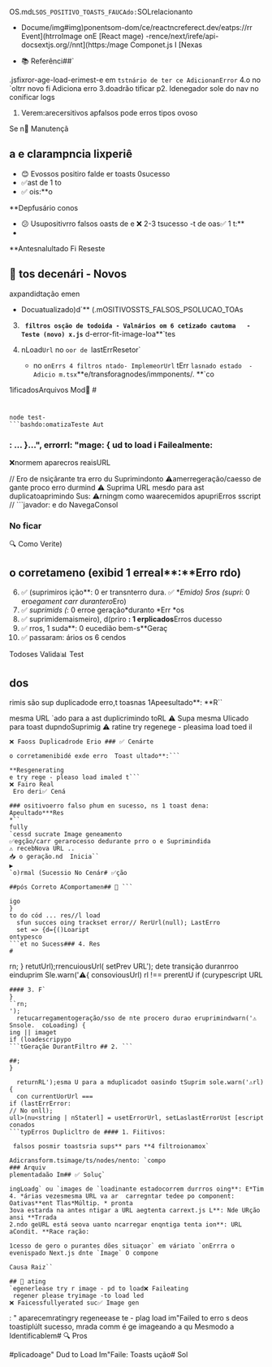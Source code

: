 OS.md`
LSOS_POSITIVO_TOASTS_FAUCAdo: `SOLrelacionanto 
- Docume/img#img)ponentsom-dom/ce/reactncreferect.dev/eatps://rr Event](htrroImage onE [React mage)
-rence/next/irefe/api-docsextjs.org//nnt](https:/mage Componet.js I [Nexas

- 📚 Referênci##`

.jsfixror-age-load-erimest-e em `tstnário de ter ce AdicionanError`
4.o no `oltrr novo fi Adiciona erro
3.doadrão tificar p2. Idenegador
sole do nav no conificar logs

1. Verem:arecersitivos apfalsos pode erros  tipos ovoso

Se n🔧 Manutençã

## a e clarampncia lixperiê
- 😊 Evossos positiro falde er toasts  0sucesso
- ✅ast de 1 to
- ✅ ois:**o

**Depfusário conos
- 😕 Usupositivrro falsos oasts de e ❌ 2-3 tsucesso
-t de oas✅ 1 t:**
- 

**Antesnalultado Fi Reseste

## 🎉 tos decenári  - Novos 
 axpandidtação emen
   - Docuatualizado)d`** (.mOSITIVOSSTS_FALSOS_PSOLUCAO_TOAs

3. **` filtros osção de todoida - Valnários
  om 6 cetizado cautoma   - Teste (novo)
x.js`** d-error-fit-image-loa**`tes

2. nLoad`Url` no `oor de `lastErrResetor`
   - no `onErrs 4 filtros ntado- ImplemeorUrl`
   tErr `lasnado estado  - Adicio
 m.tsx`**e/transforagnodes/immponents/. **`co

1ificadosArquivos Mod📝 # 

#
```.jsr-fixrroge-load-eima
node test-
```bashdo:omatizaTeste Aut
```

### : ... }...", errorrl: "mage: { ud to load i Failealmente:
❌normem  aparecros reaisURL

// Ero de nsiçãrante tra erro du️ Suprimindonto
⚠amerregeração/caesso de gante proco erro durmind
⚠️ Suprima URL mesdo para ast duplicatoaprimindo  Sus:
⚠️rningm como waarecemidos apupriErros sscript
// ```javador:
e do NavegaConsol
### No ficar
🔍 Como Verite)

## o corretameno (exibid 1 erreal**:**Erro rdo)
6. ✅ (suprimiros ição**: 0 er transnterro dura. ✅ **Emido)
5ros (supri*: 0 ero*egament carr durantero*Ero)
4. ✅ *suprimids (*: 0 erroe geração*duranto *Err *os
3. ✅ suprimidemaismeiro), d(priro **: 1 erplicados**Erros ducesso
2. ✅ rros, 1 suda**: 0 eucedião bem-s**Geraç
1. ✅  passaram:
ários os 6 cendos

Todoses Valida📊 Test
## dos
rimis são sup duplicadode erro,t  toasnas 1Apeesultado**: **R``

mesma URL
`ado para a ast duplicrimindo toRL
⚠️  Supa mesma Ulicado para  toast dupndoSuprimig
⚠️  ratine try regenege - pleasima load toed il
```
❌ Faoss Duplicadrode Erio ### ✅ Cenárte

o corretamenibidé exde erro  Toast ultado**:```

**Resgenerating
e try rege - pleaso load imaled t```
❌ Fairo Real
 Ero deri✅ Cená

### ositivoerro falso phum en sucesso, ns 1 toast dena: Apeultado***Res
*``
fully
`cessd sucrate Image geneamento
✅egção/carr gerarocesso dedurante prro o e Suprimindida
⚠️ recebNova URL ..
📥 o geração.nd️  Inicia``
▶
`o)rmal (Sucessio No Cenár# ✅ção

##pós Correto AComportamen## 🎯 ```

igo
}
to do cód ... res//l load
  sfun succes oing trackset error// RerUrl(null); LastErro
  set => {d={()Loaript
ontypesco
```et no Sucess### 4. Res
#
```
rn;
}
  retutUrl);rrencuiousUrl( setPrev URL');
  dete transição duranrroo einduprim Sle.warn('⚠️{
  consoviousUrl) rl !== prerentU
if (curypescript URL
```tição de Transntetro Durail
#### 3. F`
}
``rn;
');
  retucarregamentogeração/sso de nte procero durao eruprimindwarn('⚠️ Snsole.  coLoading) {
ing || imaget
if (loadescripypo
```tGeraçãe DurantFiltro ## 2. ```

##;
}

  returnRL');esma U para a mduplicadot oasindo tSuprim️ sole.warn('⚠rl) {
  con currentUorUrl ===
if (lastErrError:
// No onll);
ull>(nu<string | nStaterl] = usetErrorUrl, setLaslastErrorUst [escript
conados
```typErros Duplicltro de #### 1. Fiitivos:

 falsos posmir toastsria sups** pars **4 filtroionamox`

Adicransform.tsimage/ts/nodes/nento: `compo
### Arquiv
plementadaão Im## ✅ Soluç`

ingLoadg` ou `images de `loadinante estadocorrem durrros oing**: E*Tim
4. *árias vezesmesma URL va ar  carregntar tedee po component: Oativas**ent Tlas*Múltip. * pronta
3ova estarda na antes ntigar a URL aegtenta carrext.js L**: Nde URção ansi **Trrada
2.ndo geURL está seova uanto ncarregar enqntiga tenta ion**: URL aCondit. **Race ração:

1cesso de gero o purantes dões situaçor` em váriato `onErrra o evenispado Next.js dnte `Image` O compone

Causa Raiz``

## 🐛 ating
`egenerlease try r image - pd to load❌ Faileating
 regener please tryimage -to load led 
❌ Faicessfullyerated suc✅ Image gen
```
:
" aparecemratingry regeneease te - plag load im"Failed to erro s deos toastiplúlt sucesso, mrada comm é ge imageando a qu
Mesmodo
a Identificablem# 🔍 Pros

#plicadoage" Dud to Load Im"Faile: Toasts ução# Sol